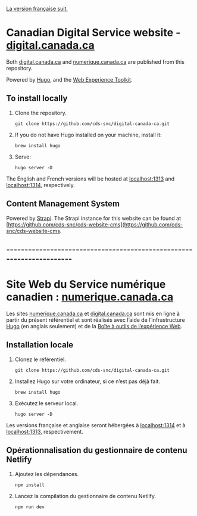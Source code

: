 [La version française suit.](#---------------------------------------------------------------------)

# Canadian Digital Service website - [digital.canada.ca](https://digital.canada.ca)

Both [digital.canada.ca](https://digital.canada.ca) and [numerique.canada.ca](https://numerique.canada.ca) are published from this repository.

Powered by [Hugo](https://gohugo.io/), and the [Web Experience Toolkit](https://github.com/wet-boew/wet-boew/).

## To install locally

1. Clone the repository.

    ```
    git clone https://github.com/cds-snc/digital-canada-ca.git
    ```

2. If you do not have Hugo installed on your machine, install it:

    ```
    brew install hugo
    ```

3. Serve:

    ```
    hugo server -D 
    ```

The English and French versions will be hosted at [localhost:1313](http://localhost:1313) and [localhost:1314](http://localhost:1314), respectively.

## Content Management System

Powered by [Strapi](https://strapi.io/). The Strapi instance for this website can be found at [https://github.com/cds-snc/cds-website-cms](https://github.com/cds-snc/cds-website-cms.



## ---------------------------------------------------------------------

# Site Web du Service numérique canadien : [numerique.canada.ca](https://numerique.canada.ca)

Les sites [numerique.canada.ca](https://numerique.canada.ca) et [digital.canada.ca](https://digital.canada.ca) sont mis en ligne à partir du présent référentiel et sont réalisés avec l’aide de l’infrastructure [Hugo](https://gohugo.io/) (en anglais seulement) et de la [Boîte à outils de l’expérience Web](https://github.com/wet-boew/wet-boew/).

## Installation locale

1. Clonez le référentiel.

    ```
    git clone https://github.com/cds-snc/digital-canada-ca.git
    ```

2. Installez Hugo sur votre ordinateur, si ce n’est pas déjà fait.

    ```
    brew install hugo
    ```

3. Exécutez le serveur local.

    ```
    hugo server -D
    ```

Les versions française et anglaise seront hébergées à [localhost:1314](http://localhost:1314) et à [localhost:1313](http://localhost:1313), respectivement.

## Opérationnalisation du gestionnaire de contenu Netlify

1. Ajoutez les dépendances.
    ```
    npm install
    ```
2. Lancez la compilation du gestionnaire de contenu Netlify.
    ```
    npm run dev
    ```
